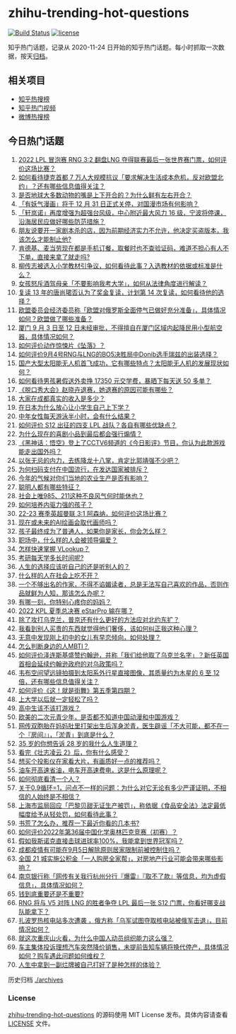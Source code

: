 # zhihu-trending-hot-questions

[![Build Status](https://github.com/justjavac/zhihu-trending-hot-questions/workflows/ci/badge.svg?branch=master)](https://github.com/justjavac/zhihu-trending-hot-questions/actions)
[![license](https://img.shields.io/github/license/justjavac/zhihu-trending-hot-questions)](https://github.com/justjavac/zhihu-trending-hot-questions/blob/master/LICENSE)

知乎热门话题，记录从 2020-11-24 日开始的知乎热门话题。每小时抓取一次数据，按天[归档](./archives)。

## 相关项目

- [知乎热搜榜](https://github.com/justjavac/zhihu-trending-top-search)
- [知乎热门视频](https://github.com/justjavac/zhihu-trending-hot-video)
- [微博热搜榜](https://github.com/justjavac/weibo-trending-hot-search)

## 今日热门话题

<!-- BEGIN -->
<!-- 最后更新时间 Mon Sep 05 2022 07:21:14 GMT+0800 (China Standard Time) -->

1. [2022 LPL 冒泡赛 RNG 3:2 翻盘LNG 夺得联赛最后一张世界赛门票，如何评价这场比赛？](https://www.zhihu.com/question/551807330)
1. [如何看待捷克首都 7 万人大规模抗议「要求解决生活成本危机，反对欧盟北约」？还有哪些信息值得关注？](https://www.zhihu.com/question/551779083)
1. [是否地球大多数动物的嘴是上下开合的？为什么鲜有左右开合？](https://www.zhihu.com/question/551470447)
1. [「有妖气漫画」将于 12 月 31 日正式关停，对国漫市场有何影响？](https://www.zhihu.com/question/551180461)
1. [「轩岚诺」再度增强为超强台风级，中心附近最大风力 16 级，宁波将停课，沿海居民应做好哪些防范措施？](https://www.zhihu.com/question/551494354)
1. [朋友说要开一家剧本杀的店，因为前期经济实力不允许，他决定买盗版本，我该怎么才能制止他?](https://www.zhihu.com/question/460337979)
1. [肯德基、麦当劳现在都是手机订餐，取餐时也不查验证码，难道不担心有人不下单，直接来拿了就走吗?](https://www.zhihu.com/question/401675995)
1. [柳传志被选入小学教材引争议，如何看待此事？入选教材的依据或标准是什么？](https://www.zhihu.com/question/551346464)
1. [女孩怒斥酒驾母亲「不要影响我考大学」，如何从法律角度进行解读？](https://www.zhihu.com/question/551786683)
1. [复读 13 年的唐尚珺否认为了奖金复读，计划第 14 次复读，如何看待他的选择？](https://www.zhihu.com/question/551777006)
1. [欧盟委员会经济委员称「欧盟对俄罗斯全面停气已做好充分准备」，具体情况如何？欧盟做了哪些准备？](https://www.zhihu.com/question/551761801)
1. [厦门 9 月 3 日至 12 日未经审批，不得擅自在厦门区域内起降民用小型航空器，具体情况如何？](https://www.zhihu.com/question/551766395)
1. [如何评价动作惊悚片《坠落》？](https://www.zhihu.com/question/548447753)
1. [如何评价9月4号RNG与LNG的BO5决胜局中Donib选手瑞兹的出装选择？](https://www.zhihu.com/question/551830418)
1. [国产大型太阳能无人机首飞成功，它有哪些特点？太阳能无人机的发展现状如何？](https://www.zhihu.com/question/551701071)
1. [如何看待男孩暑假送外卖挣 17350 元交学费，暴晒下每天送 50 多单？](https://www.zhihu.com/question/551250116)
1. [《脱口秀大会》赵晓卉退赛，她退赛的原因可能有哪些？](https://www.zhihu.com/question/551200009)
1. [大家在成都真实的收入是多少？](https://www.zhihu.com/question/536819889)
1. [在日本为什么放心让小学生自己上下学？](https://www.zhihu.com/question/401542763)
1. [中年女性每天游泳半小时，会有什么结果？](https://www.zhihu.com/question/336298381)
1. [如何评价 S12 出征的四支 LPL 战队？各自有哪些优缺点？](https://www.zhihu.com/question/551826783)
1. [为什么现在的喜剧小品到最后都会强行煽情？](https://www.zhihu.com/question/355769955)
1. [《黑神话：悟空》登上了CCTV6频道的《今日影评》节目，你认为此款游戏能走出国外吗？](https://www.zhihu.com/question/551209368)
1. [以张无忌的内力，去练降龙十八掌，肯定比郭靖强不少吧？](https://www.zhihu.com/question/551062784)
1. [为何扫码支付在中国流行，在发达国家被排斥？](https://www.zhihu.com/question/327868232)
1. [今年的气候对你们当地的农业生产是否有影响？](https://www.zhihu.com/question/549121653)
1. [聪明人都有哪些特征？](https://www.zhihu.com/question/264507947)
1. [社会上唯985、211这种不良风气何时能休也？](https://www.zhihu.com/question/551274549)
1. [如何培养内驱力强的孩子？](https://www.zhihu.com/question/543750780)
1. [22-23 赛季英超曼联 3:1 阿森纳，如何评价这场比赛？](https://www.zhihu.com/question/551832733)
1. [现在或未来的AI绘画会取代画师吗？](https://www.zhihu.com/question/548966037)
1. [孩子最终成为了普通人，如果你是家长，你会怎么样？](https://www.zhihu.com/question/549733739)
1. [职场中，什么样的人会被领导偏爱？](https://www.zhihu.com/question/470177228)
1. [怎样快速掌握 VLookup？](https://www.zhihu.com/question/34419318)
1. [考研每天学多长时间呢?](https://www.zhihu.com/question/543942982)
1. [人生的选择应该听自己的还是听别人的？](https://www.zhihu.com/question/550653820)
1. [什么样的人在社会上吃不开？](https://www.zhihu.com/question/546207353)
1. [一个不够出名的作家，不得不谄媚读者，总是无法写自己喜欢的作品，否则作品就鲜为人知，那该怎么办呢？](https://www.zhihu.com/question/551664259)
1. [有哪一刻，你特别心疼你的妈妈？](https://www.zhihu.com/question/267430528)
1. [2022 KPL 夏季总决赛 eStarPro 输在哪？](https://www.zhihu.com/question/551668029)
1. [除了攻打乌克兰，普京还有什么更好的方法应对北约东扩？](https://www.zhihu.com/question/550314750)
1. [我看到别人买贵的东西就觉得他们奢侈，该如何纠正我这种心理？](https://www.zhihu.com/question/550626271)
1. [无意中发现刚上初中的女儿有早恋倾向，如何处理？](https://www.zhihu.com/question/550664461)
1. [怎么判断身边的人MBTI？](https://www.zhihu.com/question/430599997)
1. [如何评价泽连斯基盛赞约翰逊，并称「我们给他取了乌克兰名字」？新任英国首相会延续约翰逊政府的对乌政策吗？](https://www.zhihu.com/question/551779050)
1. [韦布空间望远镜拍摄到太阳系外行星直接图像，其质量约为木星的 6 至 12 倍，还有哪些信息值得关注？](https://www.zhihu.com/question/551733599)
1. [如何评价《这！就是街舞》第五季第四期？](https://www.zhihu.com/question/551578011)
1. [上大学以后就一定轻松了吗？](https://www.zhihu.com/question/551324837)
1. [高中生该不该打游戏？](https://www.zhihu.com/question/444834738)
1. [欧美的二次元青少年，是否都不知道中国动漫和中国游戏？](https://www.zhihu.com/question/549023724)
1. [网传双胞胎在妈妈肚里打架出生后浑身淤青，医生辟谣「不大可能，都不在一个『房间』」，「淤青」到底是什么？](https://www.zhihu.com/question/551719369)
1. [35 岁的你想告诉 28 岁的我什么人生道理？](https://www.zhihu.com/question/345832687)
1. [看完《壮志凌云 2》后，你有什么感受？](https://www.zhihu.com/question/549449659)
1. [想买个投影仪在家看大片，有画质好一点的推荐吗？](https://www.zhihu.com/question/538596396)
1. [油车开高速省油，电车开高速费电，这是什么原理呢？](https://www.zhihu.com/question/549644248)
1. [如何彻底看清一个人？](https://www.zhihu.com/question/549408495)
1. [关于0.9循环=1，问点不一样的问题：为什么对它无论有多少严谨证明，不相信的人始终是不相信？](https://www.zhihu.com/question/548127742)
1. [上海市监局回应「巴黎贝甜无证生产被罚」，称依据《食品安全法》法定最低幅度给予从轻处罚，如何看待此事？](https://www.zhihu.com/question/551656303)
1. [书荒了怎么办，推荐一下最近你看的几本书?](https://www.zhihu.com/question/546833314)
1. [如何评价2022年第36届中国化学奥林匹克竞赛（初赛）？](https://www.zhihu.com/question/551072299)
1. [假如我斯诺克直接击球进球率100%，我能拿到世界冠军吗？](https://www.zhihu.com/question/477455657)
1. [成都疫情有可能在9月5日解除原则居家限制前被控制住吗？](https://www.zhihu.com/question/551637024)
1. [全国 21 城实施公积金「一人购房全家帮」，对房地产行业可能会带来哪些影响？](https://www.zhihu.com/question/551456928)
1. [南京银行称「网传有关我行杭州分行『爆雷』『取不了款』等信息，均为虚假信息」，具体情况如何？](https://www.zhihu.com/question/551794090)
1. [钱到底重要还是不重要?](https://www.zhihu.com/question/546860414)
1. [RNG 将与 V5 对阵 LNG 的胜者争夺 LPL 最后一张 S12 门票，你看好哪支战队能拿下？](https://www.zhihu.com/question/551538715)
1. [扎波罗热核电站多次遭袭 ，俄方称「乌军试图夺取核电站被俄军击退」，目前情况如何？](https://www.zhihu.com/question/551774090)
1. [就这次重庆山火看，为什么中国人动员组织能力这么强？](https://www.zhihu.com/question/550451348)
1. [车主集体投诉理想汽车突然降价销售，未提前告知车辆将换代停产，具体情况如何？购车遇此问题如何维权？](https://www.zhihu.com/question/551734078)
1. [人生中拿到一副烂牌被自己打好了是种怎样的体验？](https://www.zhihu.com/question/42041029)

<!-- END -->

历史归档 [./archives](./archives)

### License

[zhihu-trending-hot-questions](https://github.com/justjavac/zhihu-trending-hot-questions)
的源码使用 MIT License 发布。具体内容请查看 [LICENSE](./LICENSE) 文件。
